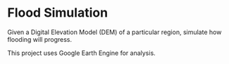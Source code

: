 # Flood Simulation

Given a Digital Elevation Model (DEM) of a particular region, simulate how flooding will progress.

This project uses Google Earth Engine for analysis.
